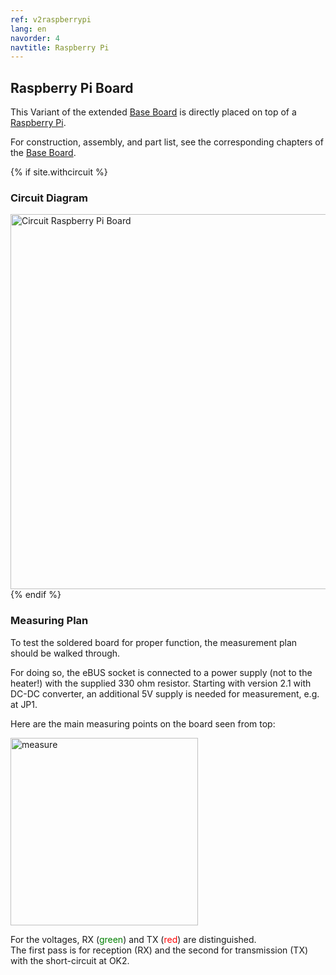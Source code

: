 ```yaml
---
ref: v2raspberrypi
lang: en
navorder: 4
navtitle: Raspberry Pi
---
```

## Raspberry Pi Board

This Variant of the extended [Base Board](base.en) is directly placed on top of a [Raspberry Pi](https://www.raspberrypi.org/).

For construction, assembly, and part list, see the corresponding chapters of the [Base Board](base.en).

{% if site.withcircuit %}
### Circuit Diagram

[<img src="img/rpi-circuit-v22.png" width="600" alt="Circuit Raspberry Pi Board" title="Circuit Raspberry Pi Board">](img/rpi-circuit-v22.png)
{% endif %}

### Measuring Plan

To test the soldered board for proper function, the measurement plan should be walked through.

For doing so, the eBUS socket is connected to a power supply (not to the heater!) with the supplied 330 ohm resistor.
Starting with version 2.1 with DC-DC converter, an additional 5V supply is needed for measurement, e.g. at JP1.

Here are the main measuring points on the board seen from top:

[<img src="img/rpi-measure-v22.jpg" width="300" alt="measure" title="Measuring v2.2">](img/rpi-measure-v22.jpg)

For the voltages, RX (<span style="color:green">green</span>) and TX (<span style="color:red">red</span>) are distinguished.  
The first pass is for reception (RX) and the second for transmission (TX) with the short-circuit at OK2.

